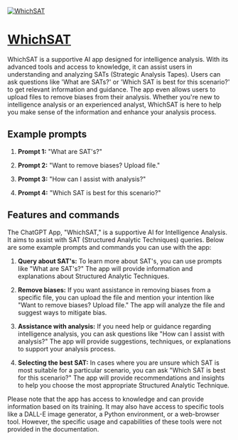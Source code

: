 [![WhichSAT](https://files.oaiusercontent.com/file-q65kHQlrG5BpuLmsMAQ7GYLj?se=2123-10-17T01%3A38%3A26Z&sp=r&sv=2021-08-06&sr=b&rscc=max-age%3D31536000%2C%20immutable&rscd=attachment%3B%20filename%3D7b5437ef-5574-453c-a976-2af282b54cde.png&sig=Pf3vhT29j1Ut8O3F6o7rhVTkGn3NxXDVs9vesPRoDl0%3D)](https://chat.openai.com/g/g-s1W0bUvGs-whichsat)

# [WhichSAT](https://chat.openai.com/g/g-s1W0bUvGs-whichsat)

WhichSAT is a supportive AI app designed for intelligence analysis. With its advanced tools and access to knowledge, it can assist users in understanding and analyzing SATs (Strategic Analysis Tapes). Users can ask questions like 'What are SATs?' or 'Which SAT is best for this scenario?' to get relevant information and guidance. The app even allows users to upload files to remove biases from their analysis. Whether you're new to intelligence analysis or an experienced analyst, WhichSAT is here to help you make sense of the information and enhance your analysis process.

## Example prompts

1. **Prompt 1:** "What are SAT's?"

2. **Prompt 2:** "Want to remove biases? Upload file."

3. **Prompt 3:** "How can I assist with analysis?"

4. **Prompt 4:** "Which SAT is best for this scenario?"

## Features and commands

The ChatGPT App, "WhichSAT," is a supportive AI for Intelligence Analysis. It aims to assist with SAT (Structured Analytic Techniques) queries. Below are some example prompts and commands you can use with the app:

1. **Query about SAT's:** To learn more about SAT's, you can use prompts like "What are SAT's?" The app will provide information and explanations about Structured Analytic Techniques.

2. **Remove biases:** If you want assistance in removing biases from a specific file, you can upload the file and mention your intention like "Want to remove biases? Upload file." The app will analyze the file and suggest ways to mitigate bias.

3. **Assistance with analysis:** If you need help or guidance regarding intelligence analysis, you can ask questions like "How can I assist with analysis?" The app will provide suggestions, techniques, or explanations to support your analysis process.

4. **Selecting the best SAT:** In cases where you are unsure which SAT is most suitable for a particular scenario, you can ask "Which SAT is best for this scenario?" The app will provide recommendations and insights to help you choose the most appropriate Structured Analytic Technique.

Please note that the app has access to knowledge and can provide information based on its training. It may also have access to specific tools like a DALL-E image generator, a Python environment, or a web-browser tool. However, the specific usage and capabilities of these tools were not provided in the documentation.